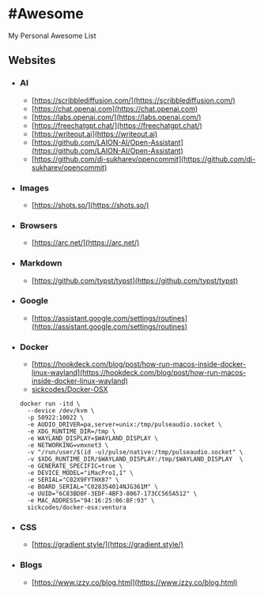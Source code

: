 # #Awesome
My Personal Awesome List

## Websites
- ### AI
  - [https://scribblediffusion.com/](https://scribblediffusion.com/)
  - [https://chat.openai.com](https://chat.openai.com)
  - [https://labs.openai.com/](https://labs.openai.com/)
  - [https://freechatgpt.chat/](https://freechatgpt.chat/)
  - [https://writeout.ai](https://writeout.ai)
  - [https://github.com/LAION-AI/Open-Assistant](https://github.com/LAION-AI/Open-Assistant)
  - [https://github.com/di-sukharev/opencommit](https://github.com/di-sukharev/opencommit)
- ### Images
  - [https://shots.so/](https://shots.so/)
- ### Browsers
  - [https://arc.net/](https://arc.net/)
- ### Markdown
  - [https://github.com/typst/typst](https://github.com/typst/typst)
- ### Google
  - [https://assistant.google.com/settings/routines](https://assistant.google.com/settings/routines)
- ### Docker
  - [https://hookdeck.com/blog/post/how-run-macos-inside-docker-linux-wayland](https://hookdeck.com/blog/post/how-run-macos-inside-docker-linux-wayland)
  - [sickcodes/Docker-OSX](https://github.com/sickcodes/Docker-OSX)
  ```
  docker run -itd \
    --device /dev/kvm \
    -p 50922:10022 \
    -e AUDIO_DRIVER=pa,server=unix:/tmp/pulseaudio.socket \
    -e XDG_RUNTIME_DIR=/tmp \
    -e WAYLAND_DISPLAY=$WAYLAND_DISPLAY \
    -e NETWORKING=vmxnet3 \
    -v "/run/user/$(id -u)/pulse/native:/tmp/pulseaudio.socket" \
    -v $XDG_RUNTIME_DIR/$WAYLAND_DISPLAY:/tmp/$WAYLAND_DISPLAY  \
    -e GENERATE_SPECIFIC=true \
    -e DEVICE_MODEL="iMacPro1,1" \
    -e SERIAL="C02X9FYTHX87" \
    -e BOARD_SERIAL="C028354014NJG361M" \
    -e UUID="6C83BD0F-3EDF-4BF3-8067-173CC565A512" \
    -e MAC_ADDRESS="94:16:25:06:BF:93" \
    sickcodes/docker-osx:ventura
    ```
- ### CSS
  - [https://gradient.style/](https://gradient.style/)
- ### Blogs
  - [https://www.izzy.co/blog.html](https://www.izzy.co/blog.html)
